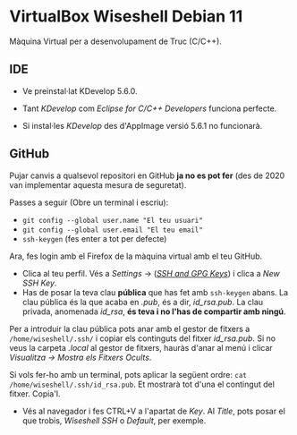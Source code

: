 # VirtualBox Wiseshell Debian 11

Màquina Virtual per a desenvolupament de Truc (C/C++).

## IDE

- Ve preinstal·lat KDevelop 5.6.0.

- Tant *KDevelop* com *Eclipse for C/C++ Developers* funciona perfecte.

- Si instal·les *KDevelop* des d'AppImage versió 5.6.1 no funcionarà.

## GitHub

Pujar canvis a qualsevol repositori en GitHub **ja no es pot fer** (des de 2020 van implementar aquesta mesura de seguretat).

Passes a seguir (Obre un terminal i escriu):

- `git config --global user.name "El teu usuari"`
- `git config --global user.email "El teu email"`
- `ssh-keygen` (fes enter a tot per defecte)

Ara, fes login amb el Firefox de la màquina virtual amb el teu GitHub.

- Clica al teu perfil. Vés a *Settings* -> ([*SSH and GPG Keys*](https://github.com/settings/keys)) i clica a *New SSH Key*.
- Has de posar la teva clau **pública** que has fet amb `ssh-keygen` abans. La clau pública és la que acaba en *.pub*, és a dir, *id_rsa.pub*. La clau privada, anomenada *id_rsa*, **és teva i no l'has de compartir amb ningú**.

Per a introduir la clau pública pots anar amb el gestor de fitxers a `/home/wiseshell/.ssh/` i copiar els continguts del fitxer *id_rsa.pub*. Si no veus la carpeta *.local* al gestor de fitxers, hauràs d'anar al menú i clicar *Visualitza -> Mostra els Fitxers Ocults*.

Si vols fer-ho amb un terminal, pots aplicar la següent ordre:
`cat /home/wiseshell/.ssh/id_rsa.pub`. Et mostrarà tot d'una el contingut del fitxer. Copia'l.

- Vés al navegador i fes CTRL+V a l'apartat de *Key*. Al *Title*, pots posar el que trobis, *Wiseshell SSH* o *Default*, per exemple.

